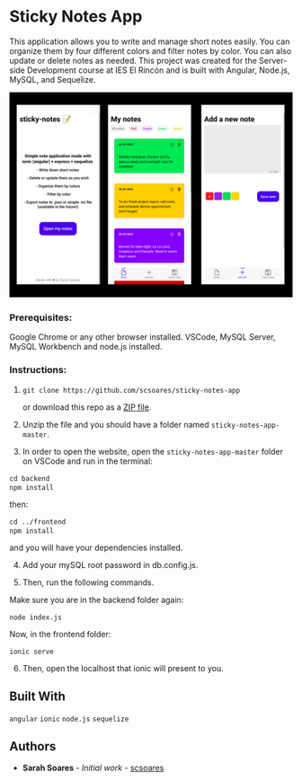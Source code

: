 ﻿# Sticky Notes App

This application allows you to write and manage short notes easily. You can organize them by four different colors and filter notes by color. You can also update or delete notes as needed. This project was created for the Server-side Development course at IES El Rincón and is built with Angular, Node.js, MySQL, and Sequelize.

![Home page](readme-img/app-overview.png)

### Prerequisites:

Google Chrome or any other browser installed. VSCode, MySQL Server, MySQL Workbench and node.js installed.

### Instructions:

1. ```
   git clone https://github.com/scsoares/sticky-notes-app
   ```

   or download this repo as a [ZIP file](https://github.com/scsoares/sticky-notes-app/archive/master.zip).

2. Unzip the file and you should have a folder named `sticky-notes-app-master`.

3. In order to open the website, open the `sticky-notes-app-master` folder on VSCode and run in the terminal:

```
cd backend
npm install

```

then:

```
cd ../frontend
npm install
```

and you will have your dependencies installed.

4. Add your mySQL root password in db.config.js.

5. Then, run the following commands.

Make sure you are in the backend folder again:

```
node index.js

```

Now, in the frontend folder:

```
ionic serve

```

6. Then, open the localhost that ionic will present to you.

## Built With

`angular` `ionic` `node.js` `sequelize`

## Authors

- **Sarah Soares** - _Initial work_ - [scsoares](https://github.com/scsoares)
